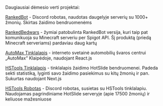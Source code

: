 Daugiausiai dėmesio verti projektai:

[RankedBot](https://github.com/13kasp/RankedBot) - Discord robotas, naudotas daugelyje serverių su 1000+ žmonių. Skirtas žaidimo bendruomenėms

[RankedBedwars](https://github.com/13kasp/RankedBedwars) - žymiai patobulinta RankedBot versija, kuri taip pat komunikuoja su Minecraft serveriu per Spigot API. Šį produktą (priedą Minecraft serveriams) pardaviau daug kartų

[AutoMax Tinklalapis](https://github.com/13kasp/automax) - interneto svetainė automobilių švaros centrui „AutoMax“ Klaipėdoje, naudojant React.js

[HSTools Tinklalapis](https://github.com/13kasp/hstools) - tinklalapis žaidimo HotSlide bendruomenei. Padeda sekti statistiką, lyginti savo žaidimo pasiekimus su kitų žmonių ir pan. Sukurtas naudojant Next.js

[HSTools Robotas](https://github.com/13kasp/HSToolsBot) - Discord robotas, susietas su HSTools tinklalapiu. Naudojamas pagrindiniame HotSlide serveryje (apie 17500 žmonių) ir keliuose mažesniuose
